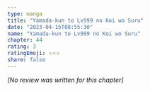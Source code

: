 ```yaml
---
type: manga
title: "Yamada-kun to Lv999 no Koi wo Suru"
date: "2023-04-15T08:55:30"
name: "Yamada-kun to Lv999 no Koi wo Suru"
chapter: 44
rating: 3
ratingEmoji: ⭐️⭐️⭐️
share: false
---
```


*[No review was written for this chapter]*
